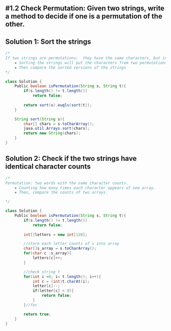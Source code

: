 ## #1.2 Check Permutation: Given two strings, write a method to decide if one is a permutation of the other. 


## Solution 1: Sort the strings
```Java
/*
If two strings are permutations:  they have the same characters, but in different orders. Therefore: 
	▪ Sorting the strings will put the characters from two permutations in the same order. 
	▪ Then compare the sorted versions of the strings
*/

class Solution { 
    Public boolean isPermutation(String s, String t){
        if(s.length() != t.length())
            return false;
        
        return sort(s).euqls(sort(t));
    }

    String sort(String s){
        char[] chars = s.toCharArray();
        java.util.Arrays.sort(chars);
        return new String(chars);
    }
}

```

## Solution 2:  Check if the two strings have identical character counts
```Java
/*
Permutation: two words with the same character counts. 
	▪ Counting how many times each character appears of one array. 
	▪ Then, compare the counts of two arrays. 

*/

class Solution { 
    Public boolean isPermutation(String s, String t){
        if(s.length() != t.length())
            return false;
        
        int[]letters = new int[128];

        //store each letter counts of s into array
        char[]s_array = s.toCharArray();
        for(char c :s_array){
            letters[c]++;
        }

        //check string t
        for(int i =0; i< t.length(); i++){
            int c = (int)t.charAt(i);
            letter[c]--;
            if(letter[c] < 0){
                return false;
            }
        }//for

        return true;
    }
}

```